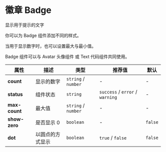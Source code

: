 # 徽章 Badge

显示用于提示的文字

<ex-code name="ex-badge-basic">

你可以为 <g-code>Badge</g-code> 组件添加不同的样式。

</ex-code>

<ex-code name="ex-badge-limit">

当用于显示数字时，也可以设置最大与最小值。

</ex-code>

<ex-code name="ex-badge-combination">

<g-code>Badge</g-code> 组件可以与 <g-code>Avatar</g-code> 头像组件 或 <g-code>Text</g-code> 代码组件共同使用。

</ex-code>

<ex-footer>

| 属性          | 描述             | 类型                | 推荐值                          | 默认    |
| ------------- | ---------------- | ------------------- | ------------------------------- | ------- |
| **count**     | 显示的数字       | `string` / `number` | -                               | -       |
| **status**    | 组件状态         | `string`            | `success` / `error` / `warning` | -       |
| **max-count** | 最大值           | `string` / `number` | -                               | -       |
| **show-zero** | 是否显示 0       | `boolean`           | -                               | `false` |
| **dot**       | 以圆点的方式显示 | `boolean`           | `true` / `false`                | `false` |

</ex-footer>

